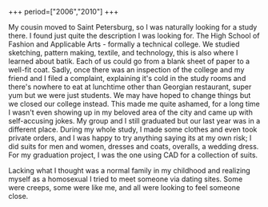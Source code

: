 +++
period=["2006","2010"]
+++

My cousin moved to Saint Petersburg, so I was naturally looking for a study there. I found just quite the description I was looking for. The High School of Fashion and Applicable Arts - formally a technical college. We studied sketching, pattern making, textile, and technology, this is also where I learned about batik. Each of us could go from a blank sheet of paper to a well-fit coat. Sadly, once there was an inspection of the college and my friend and I filed a complaint, explaining it's cold in the study rooms and there's nowhere to eat at lunchtime other than Georgian restaurant, super yum but we were just students. We may have hoped to change things but we closed our college instead. This made me quite ashamed, for a long time I wasn't even showing up in my beloved area of the city and came up with self-accusing jokes. My group and I still graduated but our last year was in a different place. During my whole study, I made some clothes and even took private orders, and I was happy to try anything saying its at my own risk; I did suits for men and women, dresses and coats, overalls, a wedding dress. For my graduation project, I was the one using CAD for a collection of suits. 

Lacking what I thought was a normal family in my childhood and realizing myself as a homosexual I tried to meet someone via dating sites. Some were creeps, some were like me, and all were looking to feel someone close. 